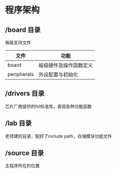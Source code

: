 # 程序架构

## /board 目录

板级支持文件

| 文件          | 功能          |
| ----------- | ----------- |
| board       | 板级硬件及操作函数定义 |
| peripherals | 外设配置与初始化    |

## /drivers 目录

芯片厂商提供的fsl标准库，查阅各种功能函数

## /lab 目录

老师建的目录，配好了include path，存储模块功能文件

## /source 目录

主程序所在的位置
